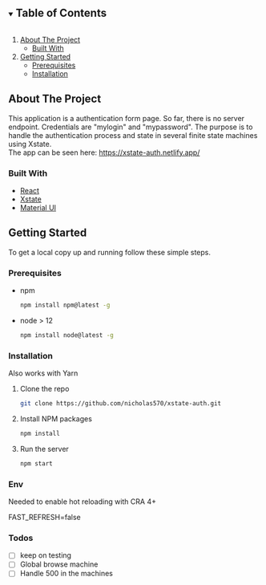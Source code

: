 <!-- TABLE OF CONTENTS -->
<details open="open">
  <summary><h2 style="display: inline-block">Table of Contents</h2></summary>
  <ol>
    <li>
      <a href="#about-the-project">About The Project</a>
      <ul>
        <li><a href="#built-with">Built With</a></li>
      </ul>
    </li>
    <li>
      <a href="#getting-started">Getting Started</a>
      <ul>
        <li><a href="#prerequisites">Prerequisites</a></li>
        <li><a href="#installation">Installation</a></li>
      </ul>
    </li>
  </ol>
</details>

<!-- ABOUT THE PROJECT -->

## About The Project

This application is a authentication form page. So far, there is no server endpoint. Credentials are "mylogin" and "mypassword".
The purpose is to handle the authentication process and state in several finite state machines using Xstate.
<br />
The app can be seen here: https://xstate-auth.netlify.app/

### Built With

- [React](https://reactjs.org/)
- [Xstate](https://xstate.js.org/)
- [Material UI](https://mui.com/)

<!-- GETTING STARTED -->

## Getting Started

To get a local copy up and running follow these simple steps.

### Prerequisites

- npm
  ```sh
  npm install npm@latest -g
  ```
- node > 12
  ```sh
  npm install node@latest -g
  ```

### Installation <br />

Also works with Yarn

1. Clone the repo
   ```sh
   git clone https://github.com/nicholas570/xstate-auth.git
   ```
2. Install NPM packages
   ```sh
   npm install
   ```
3. Run the server
   ```sh
   npm start
   ```

<!-- ENV -->

### Env

Needed to enable hot reloading with CRA 4+ <br/>

FAST_REFRESH=false

### Todos
- [ ] keep on testing
- [ ] Global browse machine
- [ ] Handle 500 in the machines
